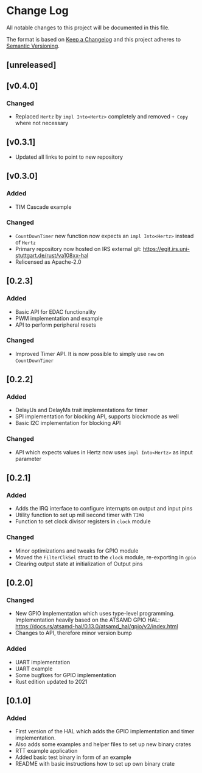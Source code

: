 Change Log
=======

All notable changes to this project will be documented in this file.

The format is based on [Keep a Changelog](http://keepachangelog.com/)
and this project adheres to [Semantic Versioning](http://semver.org/).

## [unreleased]

## [v0.4.0]

### Changed

- Replaced `Hertz` by `impl Into<Hertz>` completely and removed
  `+ Copy` where not necessary

## [v0.3.1]

- Updated all links to point to new repository

## [v0.3.0]

### Added

- TIM Cascade example

### Changed

- `CountDownTimer` new function now expects an `impl Into<Hertz>` instead of `Hertz`
- Primary repository now hosted on IRS external git: https://egit.irs.uni-stuttgart.de/rust/va108xx-hal
- Relicensed as Apache-2.0

## [0.2.3]

### Added

- Basic API for EDAC functionality
- PWM implementation and example
- API to perform peripheral resets

### Changed

- Improved Timer API. It is now possible to simply use `new` on `CountDownTimer`

## [0.2.2]

### Added

- DelayUs and DelayMs trait implementations for timer
- SPI implementation for blocking API, supports blockmode as well
- Basic I2C implementation for blocking API

### Changed

- API which expects values in Hertz now uses `impl Into<Hertz>` as input parameter

## [0.2.1]

### Added

- Adds the IRQ interface to configure interrupts on output and input pins
- Utility function to set up millisecond timer with `TIM0`
- Function to set clock divisor registers in `clock` module

### Changed

- Minor optimizations and tweaks for GPIO module
- Moved the `FilterClkSel` struct to the `clock` module, re-exporting in `gpio`
- Clearing output state at initialization of Output pins

## [0.2.0]

### Changed

- New GPIO implementation which uses type-level programming. Implementation heavily based on the
  ATSAMD GPIO HAL: https://docs.rs/atsamd-hal/0.13.0/atsamd_hal/gpio/v2/index.html
- Changes to API, therefore minor version bump

### Added

- UART implementation
- UART example
- Some bugfixes for GPIO implementation
- Rust edition updated to 2021

## [0.1.0]

### Added

- First version of the HAL which adds the GPIO implementation and timer implementation.
- Also adds some examples and helper files to set up new binary crates
- RTT example application
- Added basic test binary in form of an example
- README with basic instructions how to set up own binary crate
